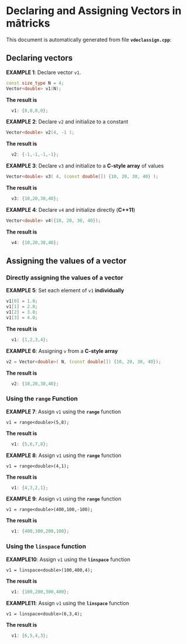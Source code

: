 
# Declaring and Assigning Vectors in mātricks 
This document is automatically generated from file **`vdeclassign.cpp`**:
## Declaring vectors 
**EXAMPLE 1**: Declare vector `v1`. 
```C++
const size_type N = 4;
Vector<double> v1(N);
```
**The result is**
```C++
  v1: {0,0,0,0}; 
```

**EXAMPLE 2**: Declare `v2` and initialize to a constant 
```C++
Vector<double> v2(4, -1 );
```
**The result is**
```C++
  v2: {-1,-1,-1,-1}; 
```

**EXAMPLE 3**: Declare `v3` and initialize to a **C-style array** of values 
```C++
Vector<double> v3( 4, (const double[]) {10, 20, 30, 40} );
```
**The result is**
```C++
  v3: {10,20,30,40}; 
```

**EXAMPLE 4**: Declare `v4` and initialize directly (**__C++11__**) 
```C++
Vector<double> v4({10, 20, 30, 40});
```
**The result is**
```C++
  v4: {10,20,30,40}; 
```

## Assigning the values of a vector 
### Directly assigning the values of a vector 


**EXAMPLE 5**: Set each element of `v1` **individually** 
```C++
v1[0] = 1.0;
v1[1] = 2.0;
v1[2] = 3.0;
v1[3] = 4.0;
```

**The result is**
```C++
  v1: {1,2,3,4}; 
```

**EXAMPLE 6**: Assigning `v` from a **C-style array** 
```C++
v2 = Vector<double>( N, (const double[]) {10, 20, 30, 40});
```
**The result is**
```C++
  v2: {10,20,30,40}; 
```

### Using the `range` Function 


**EXAMPLE 7**: Assign `v1` using the **`range`** function 
```
v1 = range<double>(5,8);
```

**The result is**
```C++
  v1: {5,6,7,8}; 
```



**EXAMPLE 8**: Assign `v1` using the **`range`** function 
```
v1 = range<double>(4,1);
```

**The result is**
```C++
  v1: {4,3,2,1}; 
```



**EXAMPLE 9**: Assign `v1` using the **`range`** function 
```
v1 = range<double>(400,100,-100);
```

**The result is**
```C++
  v1: {400,300,200,100}; 
```

### Using the **`linspace`** function 


**EXAMPLE10**: Assign `v1` using the **`linspace`** function 
```
v1 = linspace<double>(100,400,4);
```

**The result is**
```C++
  v1: {100,200,300,400}; 
```



**EXAMPLE11**: Assign `v1` using the **`linspace`** function 
```
v1 = linspace<double>(6,3,4);
```

**The result is**
```C++
  v1: {6,5,4,3}; 
```

